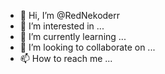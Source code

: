 - 👋 Hi, I’m @RedNekoderr
- 👀 I’m interested in ...
- 🌱 I’m currently learning ...
- 💞️ I’m looking to collaborate on ...
- 📫 How to reach me ...

<!---
RedNekoderr/RedNekoderr is a ✨ special ✨ repository because its `README.md` (this file) appears on your GitHub profile.
You can click the Preview link to take a look at your changes.
--->
